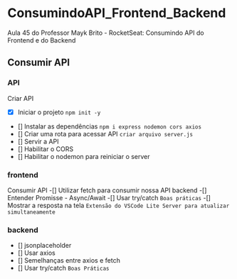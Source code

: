 # ConsumindoAPI_Frontend_Backend
Aula 45 do Professor Mayk Brito - RocketSeat: Consumindo API do Frontend e do Backend 

## Consumir API

### API
Criar API
- [x] Iniciar o projeto `npm init -y`
- [] Instalar as dependências `npm i express nodemon cors axios`
- [] Criar uma rota para acessar API `criar arquivo server.js`
- [] Servir a API
- [] Habilitar o CORS
- [] Habilitar o nodemon para reiniciar o server


### frontend
Consumir API
-[] Utilizar fetch para consumir nossa API backend
-[] Entender Promisse - Async/Await
-[] Usar try/catch `Boas práticas`
-[] Mostrar a resposta na tela `Extensão do VSCode Lite Server para atualizar simultaneamente`


### backend
- [] jsonplaceholder
- [] Usar axios
- [] Semelhanças entre axios e fetch
- [] Usar try/catch `Boas Práticas`
